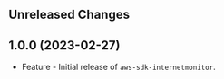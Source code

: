 Unreleased Changes
------------------

1.0.0 (2023-02-27)
------------------

* Feature - Initial release of `aws-sdk-internetmonitor`.

